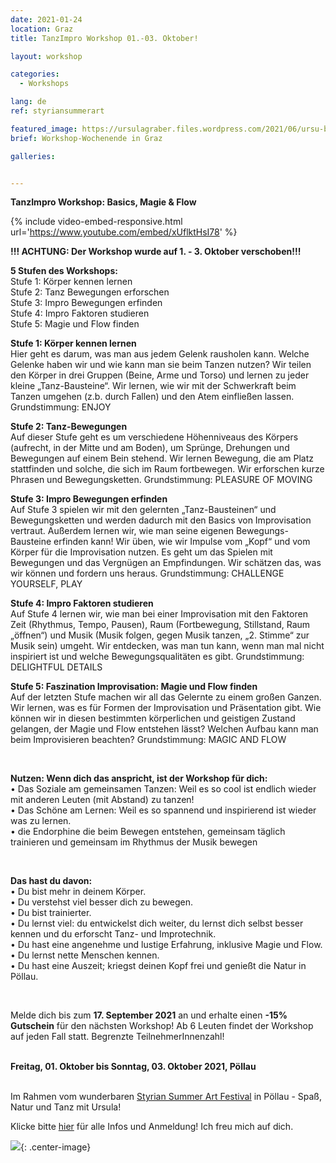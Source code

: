 ```yaml
---
date: 2021-01-24
location: Graz
title: TanzImpro Workshop 01.-03. Oktober!

layout: workshop

categories:
  - Workshops

lang: de
ref: styriansummerart

featured_image: https://ursulagraber.files.wordpress.com/2021/06/ursu-boden.jpg?w=500&fit=crop
brief: Workshop-Wochenende in Graz

galleries:


---
```

<b> TanzImpro Workshop: Basics, Magie & Flow </b>
<br>    

{% include video-embed-responsive.html url='https://www.youtube.com/embed/xUflktHsI78' %}

<b>!!! ACHTUNG: Der Workshop wurde auf 1. - 3. Oktober verschoben!!!</b>   


<b> 5 Stufen des Workshops: </b>
<br>
Stufe 1: Körper kennen lernen
<br>
Stufe 2: Tanz Bewegungen erforschen
<br>
Stufe 3: Impro Bewegungen erfinden
<br>
Stufe 4: Impro Faktoren studieren
<br>
Stufe 5: Magie und Flow finden

<b> Stufe 1: Körper kennen lernen </b>  
Hier geht es darum, was man aus jedem Gelenk rausholen kann. Welche Gelenke haben wir und wie kann man sie beim Tanzen nutzen? Wir teilen den Körper in drei Gruppen (Beine, Arme und Torso) und lernen zu jeder kleine „Tanz-Bausteine“. Wir lernen, wie wir mit der Schwerkraft beim Tanzen umgehen (z.b. durch Fallen) und den Atem einfließen lassen. Grundstimmung: ENJOY

<b> Stufe 2: Tanz-Bewegungen </b>  
Auf dieser Stufe geht es um verschiedene Höhenniveaus des Körpers (aufrecht, in der Mitte und am Boden), um Sprünge, Drehungen und Bewegungen auf einem Bein stehend. Wir lernen Bewegung, die am Platz stattfinden und solche, die sich im Raum fortbewegen. Wir erforschen kurze Phrasen und Bewegungsketten. Grundstimmung: PLEASURE OF MOVING

<b> Stufe 3: Impro Bewegungen erfinden </b>  
Auf Stufe 3 spielen wir mit den gelernten „Tanz-Bausteinen“ und Bewegungsketten und werden dadurch mit den Basics von Improvisation vertraut. Außerdem lernen wir, wie man seine eigenen Bewegungs-Bausteine erfinden kann! Wir üben, wie wir Impulse vom „Kopf“ und vom Körper für die Improvisation nutzen. Es geht um das Spielen mit Bewegungen und das Vergnügen an Empfindungen. Wir schätzen das, was wir können und fordern uns heraus. Grundstimmung: CHALLENGE YOURSELF, PLAY

<b> Stufe 4: Impro Faktoren studieren </b>   
Auf Stufe 4 lernen wir, wie man bei einer Improvisation mit den Faktoren Zeit (Rhythmus, Tempo, Pausen), Raum (Fortbewegung, Stillstand, Raum „öffnen“) und Musik (Musik folgen, gegen Musik tanzen, „2. Stimme“ zur Musik sein) umgeht. Wir entdecken, was man tun kann, wenn man mal nicht inspiriert ist und welche Bewegungsqualitäten es gibt. Grundstimmung: DELIGHTFUL DETAILS

<b> Stufe 5: Faszination Improvisation: Magie und Flow finden </b>   
Auf der letzten Stufe machen wir all das Gelernte zu einem großen Ganzen. Wir lernen, was es für Formen der Improvisation und Präsentation gibt. Wie können wir in diesen bestimmten körperlichen und geistigen Zustand gelangen, der Magie und Flow entstehen lässt? Welchen Aufbau kann man beim Improvisieren beachten? Grundstimmung: MAGIC AND FLOW

<br>

<b> Nutzen:
Wenn dich das anspricht, ist der Workshop für dich: </b>   
    • Das Soziale am gemeinsamen Tanzen: Weil es so cool ist endlich wieder mit anderen Leuten (mit Abstand) zu tanzen!   
    • Das Schöne am Lernen: Weil es so spannend und inspirierend ist wieder was zu lernen.   
    • die Endorphine die beim Bewegen entstehen, gemeinsam täglich trainieren und gemeinsam im Rhythmus der Musik bewegen

<br>

<b> Das hast du davon: </b>   
    • Du bist mehr in deinem Körper.   
    • Du verstehst viel besser dich zu bewegen.   
    • Du bist trainierter.   
    • Du lernst viel: du entwickelst dich weiter, du lernst dich selbst besser kennen und du erforscht Tanz- und Improtechnik.   
    • Du hast eine angenehme und lustige Erfahrung, inklusive Magie und Flow.
    • Du lernst nette Menschen kennen.   
    • Du hast eine Auszeit; kriegst deinen Kopf frei und genießt die Natur in Pöllau.   

<br>

Melde dich bis zum <b>17. September 2021</b> an und erhalte einen <b>-15% Gutschein</b> für den nächsten Workshop!
Ab 6 Leuten findet der Workshop auf jeden Fall statt. Begrenzte TeilnehmerInnenzahl!   
<br>

<b> Freitag, 01. Oktober bis Sonntag, 03. Oktober 2021, Pöllau </b>


<br>
Im Rahmen vom wunderbaren <a href="http://www.styriansummerart.at/kurse/koerperbewegungen-und-tanz-improvisation-mit-ursula-graber/">Styrian Summer Art Festival</a>  in Pöllau - Spaß, Natur und Tanz mit Ursula!
<br>   


Klicke bitte <a href="http://www.styriansummerart.at/kurse/koerperbewegungen-und-tanz-improvisation-mit-ursula-graber/">hier</a> für alle Infos und Anmeldung! Ich freu mich auf dich.   



![](https://ursulagraber.files.wordpress.com/2021/06/ursu-boden.jpg?w=500&fit=crop){: .center-image}
